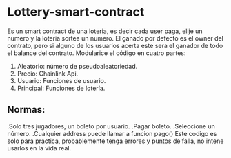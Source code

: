 # Lottery-smart-contract
Es un smart contract de una loteria, es decir cada user paga, elije un numero y la loteria sortea un numero. 	El ganado por defecto es el owner del contrato, pero si alguno de los usuarios acerta este sera el ganador de todo el balance del contrato. Modularice el código en cuatro partes: 
  1) Aleatorio: número de pseudoaleatoriedad.
  2) Precio: Chainlink Api.
  3) Usuario: Funciones de usuario.
  4) Principal: Funciones de lotería.
## Normas:
  .Solo tres jugadores, un boleto por usuario.
  .Pagar boleto.
  .Seleccione un número.
  .Cualquier address puede llamar a funcion pago()
 Este codigo es solo para practica, probablemente tenga errores y puntos de falla, no intene usarlos en la vida real.
